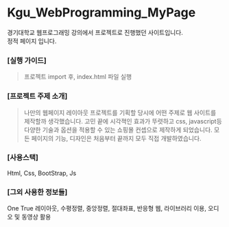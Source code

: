 # Kgu_WebProgramming_MyPage
경기대학교 웹프로그래밍 강의에서 프로젝트로 진행했던 사이트입니다.<br>
정적 페이지 입니다.<br>

### [실행 가이드]
> 프로젝트 import 후, index.html 파일 실행

### [프로젝트 주제 소개]
> 나만의 웹페이지 레이아웃 프로젝트를 기획할 당시에 어떤 주제로 웹 사이트를 제작할까 생각했습니다. 고민 끝에 시각젹인 효과가 뚜렷하고 css, javascript등 다양한 기술과 옵션을 적용할 수 있는 쇼핑몰 컨셉으로 제작하게 되었습니다. 모든 페이지의 기능, 디자인은 처음부터 끝까지 모두 직접 개발하였습니다.

### [사용스택]
  Html, Css, BootStrap, Js
  
### [그외 사용한 정보들]
  One True 레이아웃, 수평정렬, 중앙정렬, 절대좌표, 반응형 웹, 라이브러리 이용, 오디오 및 동영상 활용
